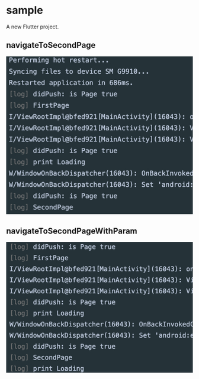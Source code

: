 # sample

A new Flutter project.

## navigateToSecondPage

![image-2024-08-06_10-19-30](image/2024-08-06_10-19-30.jpg)

## navigateToSecondPageWithParam

![image-2024-08-06_10-21-07_with_param](image/2024-08-06_10-21-07_with_param.jpg)